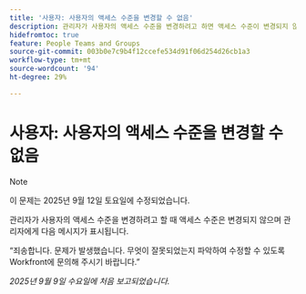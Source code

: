 ```yaml
---
title: '사용자: 사용자의 액세스 수준을 변경할 수 없음'
description: 관리자가 사용자의 액세스 수준을 변경하려고 하면 액세스 수준이 변경되지 않고 관리자에게 오류 메시지가 표시됩니다.
hidefromtoc: true
feature: People Teams and Groups
source-git-commit: 003b0e7c9b4f12ccefe534d91f06d254d26cb1a3
workflow-type: tm+mt
source-wordcount: '94'
ht-degree: 29%

---
```



# 사용자: 사용자의 액세스 수준을 변경할 수 없음

>[!NOTE]
>
>이 문제는 2025년 9월 12일 토요일에 수정되었습니다.

관리자가 사용자의 액세스 수준을 변경하려고 할 때 액세스 수준은 변경되지 않으며 관리자에게 다음 메시지가 표시됩니다.

“죄송합니다. 문제가 발생했습니다. 무엇이 잘못되었는지 파악하여 수정할 수 있도록 Workfront에 문의해 주시기 바랍니다.”

_2025년 9월 9일 수요일에 처음 보고되었습니다._

